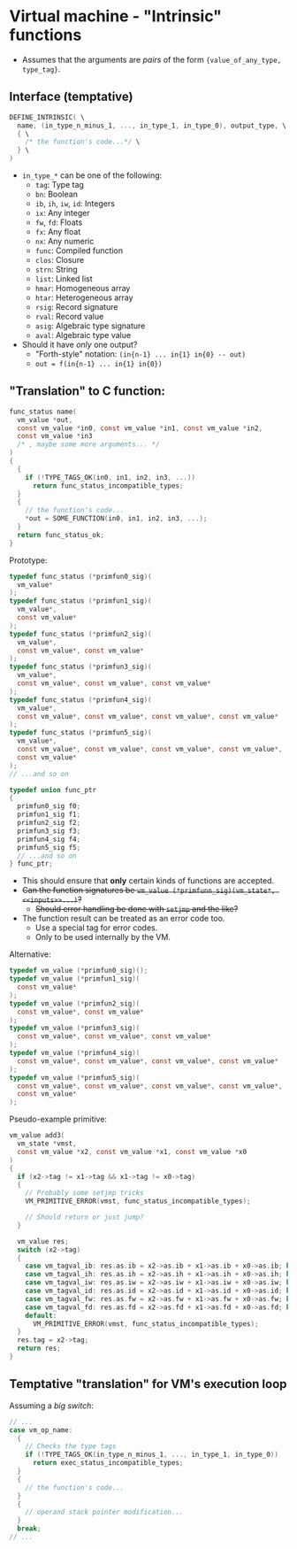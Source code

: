 # Virtual machine - "Intrinsic" functions

- Assumes that the arguments are *pairs* of the form
  `{value_of_any_type, type_tag}`.

## Interface (temptative)

```c
DEFINE_INTRINSIC( \
  name, (in_type_n_minus_1, ..., in_type_1, in_type_0), output_type, \
  { \
    /* the function's code...*/ \
  } \
)
```

- `in_type_*` can be one of the following:
  - `tag`: Type tag
  - `bn`: Boolean
  - `ib`, `ih`, `iw`, `id`: Integers
  - `ix`: Any integer
  - `fw`, `fd`: Floats
  - `fx`: Any float
  - `nx`: Any numeric
  - `func`: Compiled function
  - `clos`: Closure
  - `strn`: String
  - `list`: Linked list
  - `hmar`: Homogeneous array
  - `htar`: Heterogeneous array
  - `rsig`: Record signature
  - `rval`: Record value
  - `asig`: Algebraic type signature
  - `aval`: Algebraic type value
- Should it have *only* one output?
  - "Forth-style" notation: `(in{n-1} ... in{1} in{0} -- out)`
  - `out = f(in{n-1} ... in{1} in{0})`

## "Translation" to C function:

```c
func_status name(
  vm_value *out,
  const vm_value *in0, const vm_value *in1, const vm_value *in2,
  const vm_value *in3
  /* , maybe some more arguments... */
)
{
  {
    if (!TYPE_TAGS_OK(in0, in1, in2, in3, ...))
      return func_status_incompatible_types;
  }
  {
    // the function's code...
    *out = SOME_FUNCTION(in0, in1, in2, in3, ...);
  }
  return func_status_ok;
}
```

Prototype:
```c
typedef func_status (*primfun0_sig)(
  vm_value*
);
typedef func_status (*primfun1_sig)(
  vm_value*,
  const vm_value*
);
typedef func_status (*primfun2_sig)(
  vm_value*,
  const vm_value*, const vm_value*
);
typedef func_status (*primfun3_sig)(
  vm_value*,
  const vm_value*, const vm_value*, const vm_value*
);
typedef func_status (*primfun4_sig)(
  vm_value*,
  const vm_value*, const vm_value*, const vm_value*, const vm_value*
);
typedef func_status (*primfun5_sig)(
  vm_value*,
  const vm_value*, const vm_value*, const vm_value*, const vm_value*,
  const vm_value*
);
// ...and so on

typedef union func_ptr
{
  primfun0_sig f0;
  primfun1_sig f1;
  primfun2_sig f2;
  primfun3_sig f3;
  primfun4_sig f4;
  primfun5_sig f5;
  // ...and so on
} func_ptr;
```
- This should ensure that **only** certain kinds of functions are accepted.
- ~~Can the function signatures be
  `vm_value (*primfunn_sig)(vm_state*, <<inputs>>...)`?~~
  - ~~Should error handling be done with `setjmp` and the like?~~
- The function result can be treated as an error code too.
  - Use a special tag for error codes.
  - Only to be used internally by the VM.

Alternative:
```c
typedef vm_value (*primfun0_sig)();
typedef vm_value (*primfun1_sig)(
  const vm_value*
);
typedef vm_value (*primfun2_sig)(
  const vm_value*, const vm_value*
);
typedef vm_value (*primfun3_sig)(
  const vm_value*, const vm_value*, const vm_value*
);
typedef vm_value (*primfun4_sig)(
  const vm_value*, const vm_value*, const vm_value*, const vm_value*
);
typedef vm_value (*primfun5_sig)(
  const vm_value*, const vm_value*, const vm_value*, const vm_value*,
  const vm_value*
);
```

Pseudo-example primitive:
```c
vm_value add3(
  vm_state *vmst,
  const vm_value *x2, const vm_value *x1, const vm_value *x0
)
{
  if (x2->tag != x1->tag && x1->tag != x0->tag)
  {
    // Probably some setjmp tricks
    VM_PRIMITIVE_ERROR(vmst, func_status_incompatible_types);

    // Should return or just jump?
  }

  vm_value res;
  switch (x2->tag)
  {
    case vm_tagval_ib: res.as.ib = x2->as.ib + x1->as.ib + x0->as.ib; break;
    case vm_tagval_ih: res.as.ih = x2->as.ih + x1->as.ih + x0->as.ih; break;
    case vm_tagval_iw: res.as.iw = x2->as.iw + x1->as.iw + x0->as.iw; break;
    case vm_tagval_id: res.as.id = x2->as.id + x1->as.id + x0->as.id; break;
    case vm_tagval_fw: res.as.fw = x2->as.fw + x1->as.fw + x0->as.fw; break;
    case vm_tagval_fd: res.as.fd = x2->as.fd + x1->as.fd + x0->as.fd; break;
    default:
      VM_PRIMITIVE_ERROR(vmst, func_status_incompatible_types);
  }
  res.tag = x2->tag;
  return res;
}
```

## Temptative "translation" for VM's execution loop

Assuming a *big switch*:
```c
// ...
case vm_op_name:
  {
    // Checks the type tags
    if (!TYPE_TAGS_OK(in_type_n_minus_1, ..., in_type_1, in_type_0))
      return exec_status_incompatible_types;
  }
  {
    // the function's code...
  }
  {
    // operand stack pointer modification...
  }
  break;
// ...
```
